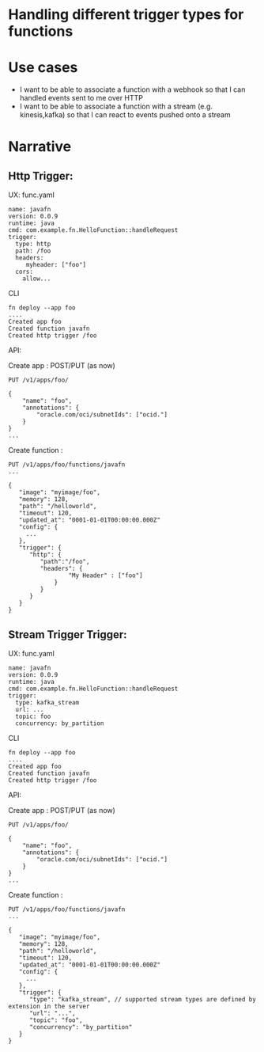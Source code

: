 # Handling different trigger types for functions

# Use cases

* I want to be able to associate a function with a webhook so that I can handled events sent to me over HTTP
* I want to be able to associate a function with a stream (e.g. kinesis,kafka) so that I can react to events pushed onto a stream



# Narrative

## Http Trigger:

UX:
func.yaml

```
name: javafn
version: 0.0.9
runtime: java
cmd: com.example.fn.HelloFunction::handleRequest
trigger:
  type: http
  path: /foo
  headers:
     myheader: ["foo"]
  cors:
    allow...
```

CLI
```
fn deploy --app foo
....
Created app foo
Created function javafn
Created http trigger /foo
```

API:

Create app : POST/PUT
(as now)
```
PUT /v1/apps/foo/

{
    "name": "foo",
    "annotations": {
        "oracle.com/oci/subnetIds": ["ocid."]
    }
}
...
```

Create function :

```
PUT /v1/apps/foo/functions/javafn
...

{
   "image": "myimage/foo",
   "memory": 128,
   "path": "/helloworld",
   "timeout": 120,
   "updated_at": "0001-01-01T00:00:00.000Z"
   "config": {
     ...
   },
   "trigger": {
      "http": {
         "path":"/foo",
         "headers": {
                 "My Header" : ["foo"]
             }
         }
      }
   }
}

```


## Stream Trigger Trigger:

UX:
func.yaml

```
name: javafn
version: 0.0.9
runtime: java
cmd: com.example.fn.HelloFunction::handleRequest
trigger:
  type: kafka_stream
  url: ...
  topic: foo
  concurrency: by_partition
```

CLI
```
fn deploy --app foo
....
Created app foo
Created function javafn
Created http trigger /foo
```

API:

Create app : POST/PUT
(as now)
```
PUT /v1/apps/foo/

{
    "name": "foo",
    "annotations": {
        "oracle.com/oci/subnetIds": ["ocid."]
    }
}
...
```

Create function :

```
PUT /v1/apps/foo/functions/javafn
...

{
   "image": "myimage/foo",
   "memory": 128,
   "path": "/helloworld",
   "timeout": 120,
   "updated_at": "0001-01-01T00:00:00.000Z"
   "config": {
     ...
   },
   "trigger": {
      "type": "kafka_stream", // supported stream types are defined by extension in the server
      "url": "...",
      "topic": "foo",
      "concurrency": "by_partition"
   }
}

```
